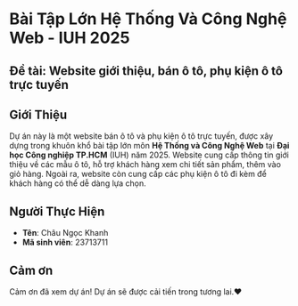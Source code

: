 # Bài Tập Lớn Hệ Thống Và Công Nghệ Web - IUH 2025
## Đề tài:  Website giới thiệu, bán ô tô, phụ kiện ô tô trực tuyến
## Giới Thiệu
Dự án này là một website bán ô tô và phụ kiện ô tô trực tuyến, được xây dựng trong khuôn khổ bài tập lớn môn **Hệ Thống và Công Nghệ Web** tại **Đại học Công nghiệp TP.HCM** (IUH) năm 2025. Website cung cấp thông tin giới thiệu về các mẫu ô tô, hỗ trợ khách hàng xem chi tiết sản phẩm, thêm vào giỏ hàng. Ngoài ra, website còn cung cấp các phụ kiện ô tô đi kèm để khách hàng có thể dễ dàng lựa chọn.

## Người Thực Hiện
- **Tên**: Châu Ngọc Khanh
- **Mã sinh viên**: 23713711

## Cảm ơn
Cảm ơn đã xem dự án! Dự án sẽ được cải tiến trong tương lai.❤️
